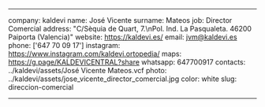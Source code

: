 ---

company: kaldevi
name: José Vicente
surname: Mateos
job: Director Comercial
address: "C/Sèquia de Quart, 7.\nPol. Ind. La Pasqualeta. 46200 Paiporta (Valencia)"
website: https://kaldevi.es/
email: jvm@kaldevi.es
phone: ['647 70 09 17']
instagram: https://www.instagram.com/kaldevi.ortopedia/
maps: https://g.page/KALDEVICENTRAL?share
whatsapp: 647700917
contacts: ../kaldevi/assets/José Vicente Mateos.vcf
photo: ../kaldevi/assets/jose_vicente_director_comercial.jpg
color: white
slug: direccion-comercial

---